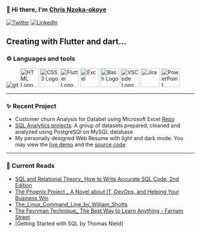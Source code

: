 ### 👋 Hi there, I'm [Chris Nzoka-okoye](https://linkedin.com/in/chris-nzoka-okoye)

<a href="https://twitter.com/chrisnzoka" target="_blank"><img alt="Twitter" src="https://img.shields.io/badge/twitter-%231DA1F2.svg?&style=flat&logo=twitter&logoColor=white" /></a>
<a href="https://www.linkedin.com/in/chris-nzoka-okoye/" target="_blank"><img alt="LinkedIn" src="https://img.shields.io/badge/linkedin-%230077B5.svg?&style=flat&logo=linkedin&logoColor=white" /></a>
<br/>

Creating with Flutter and dart...
---

### ⚙ ️Languages and tools

<!-- For more icons please follow  https://github.com/MikeCodesDotNET/ColoredBadges -->
<p>

 <!-- <img src="https://www.svgrepo.com/show/303251/mysql-logo.svg" alt="MySQL Logo" width="50" height="50"/>
 <img src="https://cdn.worldvectorlogo.com/logos/postgresql.svg" alt="PostgreSQL" width="50" height="50"/>
 <img src="https://cdn.worldvectorlogo.com/logos/power-bi.svg" alt="PowerBI" width="50" height="50"/>
<img src="https://cdn.worldvectorlogo.com/logos/python-5.svg" alt="Python Logo" width="50" height="50"/> -->
<img alt="git" src="https://img.shields.io/badge/-Git-F05032?style=flat-square&logo=git&logoColor=white" />
<img src="https://www.svgrepo.com/show/303205/html-5-logo.svg" alt="HTML Logo" width="50" height="50"/>
<img src="https://www.svgrepo.com/show/303263/css3-logo.svg" alt="CSS3 Logo" width="50" height="50"/>
<img src="https://www.svgrepo.com/show/373604/flutter.svg" alt="Flutter Logo" width="50" height="50"/>

<img src="https://cdn.worldvectorlogo.com/logos/excel-4.svg" alt="Excel" width="50" height="50"/>
<img src="https://cdn.worldvectorlogo.com/logos/bash-1.svg" alt="Bash Logo" width="50" height="50"/>
<img src="https://cdn.worldvectorlogo.com/logos/visual-studio-code-1.svg" alt="VSCode Logo" width="50" height="50"/>
<img src="https://cdn.worldvectorlogo.com/logos/jira-3.svg" alt="Jira" width="50" height="50"/>
<img src="https://cdn.worldvectorlogo.com/logos/powerpoint-2.svg" alt="PowerPoint" width="50" height="50"/>


</p>

<!--
### 📕 Latest Blog Posts

 To get your github stats to look like mine,
visit- https://github.com/vn7n24fzkq/github-profile-summary-cards
and follow the guide -->
<!--
 BLOG-POST-LIST:START 

- [Linux commands for checking how much space is left on a disk](https://chrisnzoka.hashnode.dev/linux-commands-for-checking-how-much-space-is-left-on-a-disk)
-->

---

### ✨ Recent Project
- Customer churn Analysis for Databel using Microsoft Excel [Repo](https://github.com/ChrisNzoka/PROJECT-Databel_Customer_Churn)
- [SQL Analytics projects](https://github.com/ChrisNzoka/SQL_analytics_projects): A group of datasets prepared, cleaned and analyzed using PostgreSQl on MySQL database
- My personally designed Web Resume with light and dark mode. You may view the
  [live demo](https://chrisnzoka.github.io/Resume/) and the
  [source code](https://github.com/ChrisNzoka/Resume)

<!--END_SECTION:activity-->

---

### 📕 Current Reads

<!-- Start Books -->

- [SQL and Relational Theory\_ How to Write Accurate SQL Code, 2nd Edition]()
- [The Phoenix Project \_ A Novel about IT, DevOps, and Helping Your Business Win](<./Books_and_Documents/The%20Phoenix%20Project%20_%20A%20Novel%20about%20IT%2C%20DevOps%2C%20and%20Helping%20Your%20Business%20Win%20(%20PDFDrive%20).pdf>)
- [The_Linux_Command_Line_by_William_Shotts](./Books_and_Documents/The_Linux_Command_Line_by_William_Shotts.pdf)
- [The Feynman Technique\_ The Best Way to Learn Anything - Farnam Street](./Books_and_Documents/The%20Feynman%20Technique_%20The%20Best%20Way%20to%20Learn%20Anything%20-%20Farnam%20Street.pdf)
- [Getting Started with SQL by Thomas Nield]
<!-- End Books -->

<!--


Here are some ideas to get you started:

- 🔭 I’m currently working on ...
- 👯 I’m looking to collaborate on ...
- 🤔 I’m looking for help with ...
- 💬 Ask me about ...
- 📫 How to reach me: ...
- 😄 Pronouns: ...
- ⚡ Fun fact: ...
  -->
